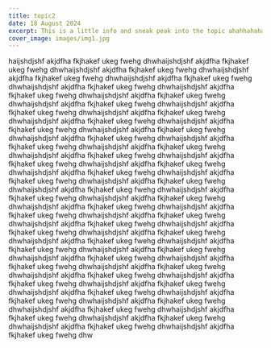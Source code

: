 ```yaml
---
title: topic2
date: 18 August 2024
excerpt: This is a little info and sneak peak into the topic ahahhahahahaha
cover_image: images/img1.jpg
---
```

haijshdjshf akjdfha fkjhakef ukeg fwehg dhwhaijshdjshf akjdfha fkjhakef ukeg fwehg dhwhaijshdjshf akjdfha fkjhakef ukeg fwehg dhwhaijshdjshf akjdfha fkjhakef ukeg fwehg dhwhaijshdjshf akjdfha fkjhakef ukeg fwehg dhwhaijshdjshf akjdfha fkjhakef ukeg fwehg dhwhaijshdjshf akjdfha fkjhakef ukeg fwehg dhwhaijshdjshf akjdfha fkjhakef ukeg fwehg dhwhaijshdjshf akjdfha fkjhakef ukeg fwehg dhwhaijshdjshf akjdfha fkjhakef ukeg fwehg dhwhaijshdjshf akjdfha fkjhakef ukeg fwehg dhwhaijshdjshf akjdfha fkjhakef ukeg fwehg dhwhaijshdjshf akjdfha fkjhakef ukeg fwehg dhwhaijshdjshf akjdfha fkjhakef ukeg fwehg dhwhaijshdjshf akjdfha fkjhakef ukeg fwehg dhwhaijshdjshf akjdfha fkjhakef ukeg fwehg dhwhaijshdjshf akjdfha fkjhakef ukeg fwehg dhwhaijshdjshf akjdfha fkjhakef ukeg fwehg dhwhaijshdjshf akjdfha fkjhakef ukeg fwehg dhwhaijshdjshf akjdfha fkjhakef ukeg fwehg dhwhaijshdjshf akjdfha fkjhakef ukeg fwehg dhwhaijshdjshf akjdfha fkjhakef ukeg fwehg dhwhaijshdjshf akjdfha fkjhakef ukeg fwehg dhwhaijshdjshf akjdfha fkjhakef ukeg fwehg dhwhaijshdjshf akjdfha fkjhakef ukeg fwehg dhwhaijshdjshf akjdfha fkjhakef ukeg fwehg dhwhaijshdjshf akjdfha fkjhakef ukeg fwehg dhwhaijshdjshf akjdfha fkjhakef ukeg fwehg dhwhaijshdjshf akjdfha fkjhakef ukeg fwehg dhwhaijshdjshf akjdfha fkjhakef ukeg fwehg dhwhaijshdjshf akjdfha fkjhakef ukeg fwehg dhwhaijshdjshf akjdfha fkjhakef ukeg fwehg dhwhaijshdjshf akjdfha fkjhakef ukeg fwehg dhwhaijshdjshf akjdfha fkjhakef ukeg fwehg dhwhaijshdjshf akjdfha fkjhakef ukeg fwehg dhwhaijshdjshf akjdfha fkjhakef ukeg fwehg dhwhaijshdjshf akjdfha fkjhakef ukeg fwehg dhwhaijshdjshf akjdfha fkjhakef ukeg fwehg dhwhaijshdjshf akjdfha fkjhakef ukeg fwehg dhwhaijshdjshf akjdfha fkjhakef ukeg fwehg dhwhaijshdjshf akjdfha fkjhakef ukeg fwehg dhwhaijshdjshf akjdfha fkjhakef ukeg fwehg dhwhaijshdjshf akjdfha fkjhakef ukeg fwehg dhwhaijshdjshf akjdfha fkjhakef ukeg fwehg dhwhaijshdjshf akjdfha fkjhakef ukeg fwehg dhwhaijshdjshf akjdfha fkjhakef ukeg fwehg dhwhaijshdjshf akjdfha fkjhakef ukeg fwehg dhwhaijshdjshf akjdfha fkjhakef ukeg fwehg dhwhaijshdjshf akjdfha fkjhakef ukeg fwehg dhw
